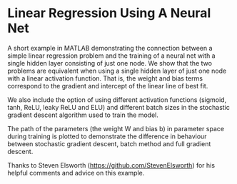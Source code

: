 # Linear Regression Using A Neural Net

A short example in MATLAB demonstrating the connection between a simple linear regression problem and the training of a neural net with a single hidden layer consisting of just one node. We show that the two problems are equivalent when using a single hidden layer of just one node with a linear activation function. That is, the weight and bias terms correspond to the gradient and intercept of the linear line of best fit.

We also include the option of using different activation functions (sigmoid, tanh, ReLU, leaky ReLU and ELU) and different batch sizes in the stochastic gradient descent algorithm used to train the model.

The path of the parameters (the weight W and bias b) in parameter space during training is plotted to demonstrate the difference in behaviour between stochastic gradient descent, batch method and full gradient descent.


Thanks to Steven Elsworth (https://github.com/StevenElsworth) for his helpful comments and advice on this example.
